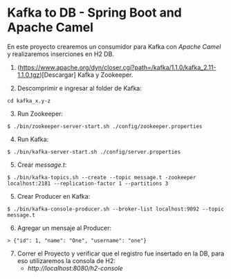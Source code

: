 # Kafka to DB - Spring Boot and Apache Camel

En este proyecto crearemos un consumidor para Kafka con *Apache Camel* y realizaremos inserciones en H2 DB.

1. (https://www.apache.org/dyn/closer.cgi?path=/kafka/1.1.0/kafka_2.11-1.1.0.tgz)[Descargar] Kafka y Zookeeper.

2. Descomprimir e ingresar al folder de Kafka:
```
cd kafka_x.y-z
```
3. Run Zookeeper:
```
$ ./bin/zookeeper-server-start.sh ./config/zookeeper.properties
```
4. Run Kafka:
```
$ ./bin/kafka-server-start.sh ./config/server.properties
```
5. Crear *message.t*:
```
$ ./bin/kafka-topics.sh --create --topic message.t -zookeeper localhost:2181 --replication-factor 1 --partitions 3
```
5. Crear Producer en Kafka:
```
$ ./bin/kafka-console-producer.sh --broker-list localhost:9092 --topic message.t
```
6. Agregar un mensaje al Producer:
```
> {"id": 1, "name": "One", "username": "one"}
```
7. Correr el Proyecto y verificar que el registro fue insertado en la DB, para eso utilizaremos la consola de H2:
	* *http://localhost:8080/h2-console*